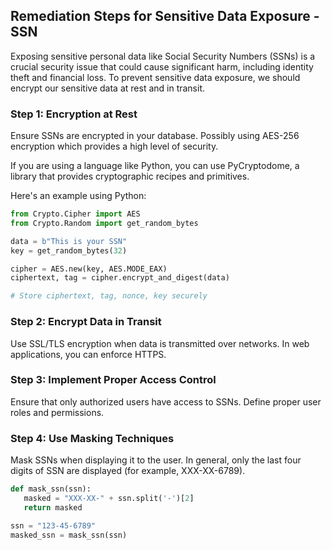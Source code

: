 

## Remediation Steps for Sensitive Data Exposure - SSN

Exposing sensitive personal data like Social Security Numbers (SSNs) is a crucial security issue that could cause significant harm, including identity theft and financial loss. To prevent sensitive data exposure, we should encrypt our sensitive data at rest and in transit.

### Step 1: Encryption at Rest

Ensure SSNs are encrypted in your database. Possibly using AES-256 encryption which provides a high level of security.

If you are using a language like Python, you can use PyCryptodome, a library that provides cryptographic recipes and primitives.

Here's an example using Python:

```python
from Crypto.Cipher import AES
from Crypto.Random import get_random_bytes

data = b"This is your SSN"      
key = get_random_bytes(32)

cipher = AES.new(key, AES.MODE_EAX)
ciphertext, tag = cipher.encrypt_and_digest(data)

# Store ciphertext, tag, nonce, key securely
```

### Step 2: Encrypt Data in Transit

Use SSL/TLS encryption when data is transmitted over networks. In web applications, you can enforce HTTPS.

### Step 3: Implement Proper Access Control

Ensure that only authorized users have access to SSNs. Define proper user roles and permissions.

### Step 4: Use Masking Techniques

Mask SSNs when displaying it to the user. In general, only the last four digits of SSN are displayed (for example, XXX-XX-6789).

```python
def mask_ssn(ssn):
   masked = "XXX-XX-" + ssn.split('-')[2]
   return masked

ssn = "123-45-6789"
masked_ssn = mask_ssn(ssn)
```